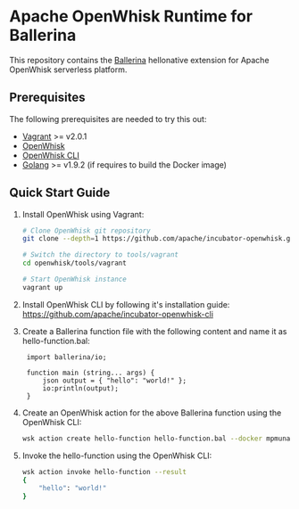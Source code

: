# Apache OpenWhisk Runtime for Ballerina

This repository contains the [Ballerina](https://ballerinalang.org) hellonative extension for Apache OpenWhisk serverless platform.

## Prerequisites

The following prerequisites are needed to try this out:

- [Vagrant](https://www.vagrantup.com/downloads.html) >= v2.0.1
- [OpenWhisk](https://github.com/apache/incubator-openwhisk.git)
- [OpenWhisk CLI](https://github.com/apache/incubator-openwhisk-cli)
- [Golang](https://golang.org/doc/install) >= v1.9.2 (if requires to build the Docker image)

## Quick Start Guide

1. Install OpenWhisk using Vagrant:

   ```bash
   # Clone OpenWhisk git repository
   git clone --depth=1 https://github.com/apache/incubator-openwhisk.git openwhisk

   # Switch the directory to tools/vagrant
   cd openwhisk/tools/vagrant

   # Start OpenWhisk instance
   vagrant up
   ```

2. Install OpenWhisk CLI by following it's installation guide:
   https://github.com/apache/incubator-openwhisk-cli

3. Create a Ballerina function file with the following content and name it as hello-function.bal:

   ```
    import ballerina/io;
    
    function main (string... args) {
        json output = { "hello": "world!" };
        io:println(output);
    }
   ```

4. Create an OpenWhisk action for the above Ballerina function using the OpenWhisk CLI:
   
   ```bash
   wsk action create hello-function hello-function.bal --docker mpmunasinghe/ballerina-runtime
   ```

5. Invoke the hello-function using the OpenWhisk CLI:

   ```bash
   wsk action invoke hello-function --result
   {
       "hello": "world!"
   }
   ```
